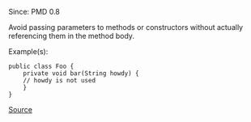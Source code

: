 Since: PMD 0.8

Avoid passing parameters to methods or constructors without actually referencing them in the method body.

Example(s):
```
public class Foo {
	private void bar(String howdy) {
	// howdy is not used
	}
}
```

[Source](https://pmd.github.io/pmd-5.6.1/pmd-java/rules/java/unusedcode.html#UnusedFormalParameter)
